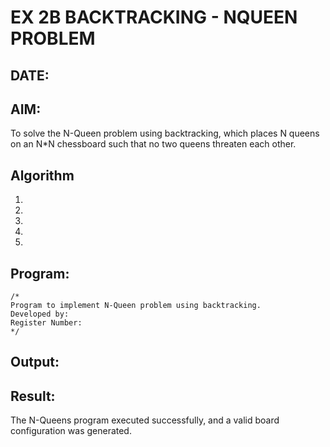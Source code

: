 # EX 2B BACKTRACKING - NQUEEN PROBLEM
## DATE:
## AIM:
To solve the N-Queen problem using backtracking, which places N queens on an N*N chessboard such that no two queens threaten each other.


## Algorithm
1. 
2. 
3. 
4.  
5.   

## Program:
```
/*
Program to implement N-Queen problem using backtracking.
Developed by: 
Register Number:  
*/
```

## Output:



## Result:
The N-Queens program executed successfully, and a valid board configuration was generated.
